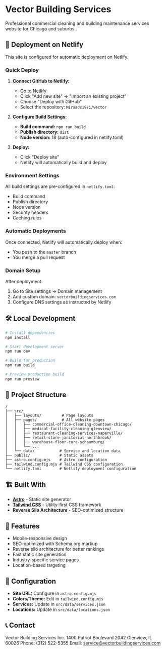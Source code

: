 # Vector Building Services

Professional commercial cleaning and building maintenance services website for Chicago and suburbs.

## 🚀 Deployment on Netlify

This site is configured for automatic deployment on Netlify.

### Quick Deploy

1. **Connect GitHub to Netlify:**
   - Go to [Netlify](https://app.netlify.com)
   - Click "Add new site" → "Import an existing project"
   - Choose "Deploy with GitHub"
   - Select the repository: `Mirsadc1971/vector`

2. **Configure Build Settings:**
   - **Build command:** `npm run build`
   - **Publish directory:** `dist`
   - **Node version:** 18 (auto-configured in netlify.toml)

3. **Deploy:**
   - Click "Deploy site"
   - Netlify will automatically build and deploy

### Environment Settings

All build settings are pre-configured in `netlify.toml`:
- Build command
- Publish directory
- Node version
- Security headers
- Caching rules

### Automatic Deployments

Once connected, Netlify will automatically deploy when:
- You push to the `master` branch
- You merge a pull request

### Domain Setup

After deployment:
1. Go to Site settings → Domain management
2. Add custom domain: `vectorbuildingservices.com`
3. Configure DNS settings as instructed by Netlify

## 🛠️ Local Development

```bash
# Install dependencies
npm install

# Start development server
npm run dev

# Build for production
npm run build

# Preview production build
npm run preview
```

## 📁 Project Structure

```
/
├── src/
│   ├── layouts/         # Page layouts
│   ├── pages/           # All website pages
│   │   ├── commercial-office-cleaning-downtown-chicago/
│   │   ├── medical-facility-cleaning-glenview/
│   │   ├── restaurant-cleaning-services-naperville/
│   │   ├── retail-store-janitorial-northbrook/
│   │   ├── warehouse-floor-care-schaumburg/
│   │   └── ...
│   └── data/           # Service and location data
├── public/             # Static assets
├── astro.config.mjs    # Astro configuration
├── tailwind.config.mjs # Tailwind CSS configuration
└── netlify.toml        # Netlify deployment configuration
```

## 🏗️ Built With

- **[Astro](https://astro.build)** - Static site generator
- **[Tailwind CSS](https://tailwindcss.com)** - Utility-first CSS framework
- **Reverse Silo Architecture** - SEO-optimized structure

## 📱 Features

- Mobile-responsive design
- SEO-optimized with Schema.org markup
- Reverse silo architecture for better rankings
- Fast static site generation
- Industry-specific service pages
- Location-based targeting

## 🔧 Configuration

- **Site URL:** Configure in `astro.config.mjs`
- **Colors/Theme:** Edit in `tailwind.config.mjs`
- **Services:** Update in `src/data/services.json`
- **Locations:** Update in `src/data/locations.json`

## 📞 Contact

Vector Building Services Inc.
1400 Patriot Boulevard 2042
Glenview, IL 60026
Phone: (312) 522-5355
Email: service@vectorbuildingservices.com